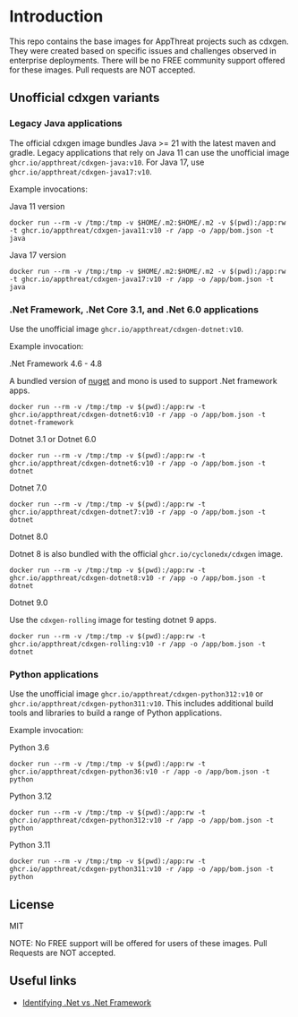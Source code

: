 # Introduction

This repo contains the base images for AppThreat projects such as cdxgen. They were created based on specific issues and challenges observed in enterprise deployments. There will be no FREE community support offered for these images. Pull requests are NOT accepted.

## Unofficial cdxgen variants

### Legacy Java applications

The official cdxgen image bundles Java >= 21 with the latest maven and gradle. Legacy applications that rely on Java 11 can use the unofficial image `ghcr.io/appthreat/cdxgen-java:v10`. For Java 17, use `ghcr.io/appthreat/cdxgen-java17:v10`.

Example invocations:

Java 11 version

```shell
docker run --rm -v /tmp:/tmp -v $HOME/.m2:$HOME/.m2 -v $(pwd):/app:rw -t ghcr.io/appthreat/cdxgen-java11:v10 -r /app -o /app/bom.json -t java
```

Java 17 version

```shell
docker run --rm -v /tmp:/tmp -v $HOME/.m2:$HOME/.m2 -v $(pwd):/app:rw -t ghcr.io/appthreat/cdxgen-java17:v10 -r /app -o /app/bom.json -t java
```

### .Net Framework, .Net Core 3.1, and .Net 6.0 applications

Use the unofficial image `ghcr.io/appthreat/cdxgen-dotnet:v10`.

Example invocation:

.Net Framework 4.6 - 4.8

A bundled version of [nuget](./nuget/) and mono is used to support .Net framework apps.

```shell
docker run --rm -v /tmp:/tmp -v $(pwd):/app:rw -t ghcr.io/appthreat/cdxgen-dotnet6:v10 -r /app -o /app/bom.json -t dotnet-framework
```

Dotnet 3.1 or Dotnet 6.0

```shell
docker run --rm -v /tmp:/tmp -v $(pwd):/app:rw -t ghcr.io/appthreat/cdxgen-dotnet6:v10 -r /app -o /app/bom.json -t dotnet
```

Dotnet 7.0

```shell
docker run --rm -v /tmp:/tmp -v $(pwd):/app:rw -t ghcr.io/appthreat/cdxgen-dotnet7:v10 -r /app -o /app/bom.json -t dotnet
```

Dotnet 8.0

Dotnet 8 is also bundled with the official `ghcr.io/cyclonedx/cdxgen` image.

```shell
docker run --rm -v /tmp:/tmp -v $(pwd):/app:rw -t ghcr.io/appthreat/cdxgen-dotnet8:v10 -r /app -o /app/bom.json -t dotnet
```

Dotnet 9.0

Use the `cdxgen-rolling` image for testing dotnet 9 apps.

```shell
docker run --rm -v /tmp:/tmp -v $(pwd):/app:rw -t ghcr.io/appthreat/cdxgen-rolling:v10 -r /app -o /app/bom.json -t dotnet
```

### Python applications

Use the unofficial image `ghcr.io/appthreat/cdxgen-python312:v10` or `ghcr.io/appthreat/cdxgen-python311:v10`. This includes additional build tools and libraries to build a range of Python applications.

Example invocation:

Python 3.6

```shell
docker run --rm -v /tmp:/tmp -v $(pwd):/app:rw -t ghcr.io/appthreat/cdxgen-python36:v10 -r /app -o /app/bom.json -t python
```

Python 3.12

```shell
docker run --rm -v /tmp:/tmp -v $(pwd):/app:rw -t ghcr.io/appthreat/cdxgen-python312:v10 -r /app -o /app/bom.json -t python
```

Python 3.11

```shell
docker run --rm -v /tmp:/tmp -v $(pwd):/app:rw -t ghcr.io/appthreat/cdxgen-python311:v10 -r /app -o /app/bom.json -t python
```

## License

MIT

NOTE: No FREE support will be offered for users of these images. Pull Requests are NOT accepted.

## Useful links

- [Identifying .Net vs .Net Framework](https://learn.microsoft.com/en-us/dotnet/standard/frameworks)
